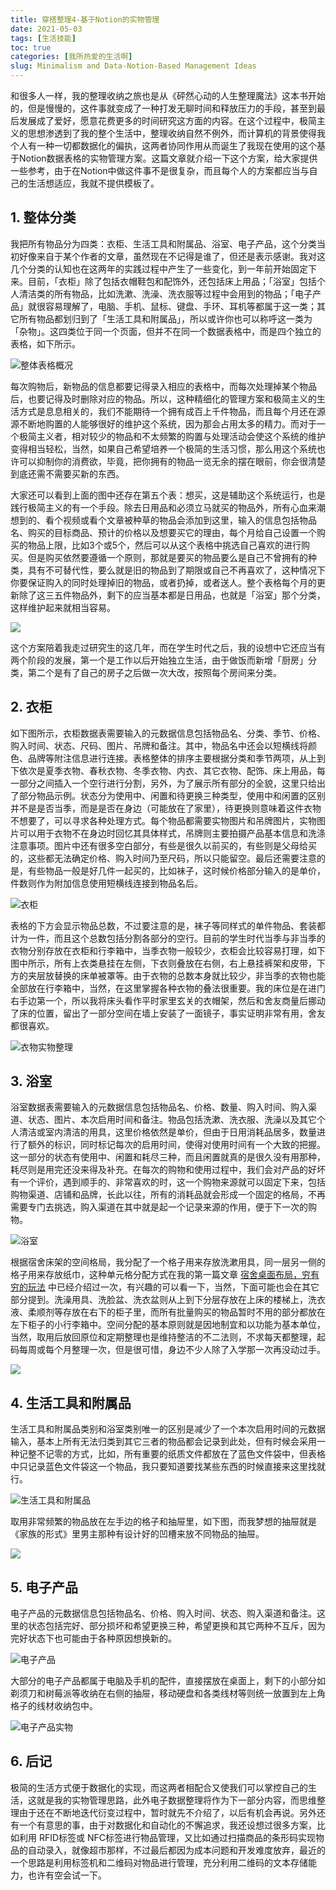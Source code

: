 ```yaml
---
title: 穿搭整理4-基于Notion的实物管理
date: 2021-05-03
tags: [生活技能]
toc: true
categories: [我所热爱的生活啊]
slug: Minimalism and Data-Notion-Based Management Ideas
---
```


和很多人一样，我的整理收纳之旅也是从《砰然心动的人生整理魔法》这本书开始的，但是慢慢的，这件事就变成了一种打发无聊时间和释放压力的手段，甚至到最后发展成了爱好，愿意花费更多的时间研究这方面的内容。在这个过程中，极简主义的思想渗透到了我的整个生活中，整理收纳自然不例外，而计算机的背景使得我个人有一种一切都数据化的偏执，这两者协同作用从而诞生了我现在使用的这个基于Notion数据表格的实物管理方案。这篇文章就介绍一下这个方案，给大家提供一些参考，由于在Notion中做这件事不是很复杂，而且每个人的方案都应当与自己的生活想适应，我就不提供模板了。

## 1. 整体分类

我把所有物品分为四类：衣柜、生活工具和附属品、浴室、电子产品，这个分类当初好像来自于某个作者的文章，虽然现在不记得是谁了，但还是表示感谢。我对这几个分类的认知也在这两年的实践过程中产生了一些变化，到一年前开始固定下来。目前，「衣柜」除了包括衣帽鞋包和配饰外，还包括床上用品；「浴室」包括个人清洁类的所有物品，比如洗漱、洗澡、洗衣服等过程中会用到的物品；「电子产品」就很容易理解了，电脑、手机、鼠标、键盘、手环、耳机等都属于这一类；其它所有物品都划归到了「生活工具和附属品」，所以或许你也可以称呼这一类为「杂物」。这四类位于同一个页面，但并不在同一个数据表格中，而是四个独立的表格，如下所示。

![整体表格概况](https://picped-1301226557.cos.ap-beijing.myqcloud.com/SH_20210503_整体表格概况.png)

每次购物后，新物品的信息都要记得录入相应的表格中，而每次处理掉某个物品后，也要记得及时删除对应的物品。所以，这种精细化的管理方案和极简主义的生活方式是息息相关的，我们不能期待一个拥有成百上千件物品，而且每个月还在源源不断地购置的人能够很好的维护这个系统，因为那会占用太多的精力。而对于一个极简主义者，相对较少的物品和不太频繁的购置与处理活动会使这个系统的维护变得相当轻松，当然，如果自己希望培养一个极简的生活习惯，那么用这个系统也许可以抑制你的消费欲，毕竟，把你拥有的物品一览无余的摆在眼前，你会很清楚到底还需不需要买新的东西。

大家还可以看到上面的图中还存在第五个表：想买，这是辅助这个系统运行，也是践行极简主义的有一个手段。除去日用品和必须立马就买的物品外，所有心血来潮想到的、看个视频或看个文章被种草的物品会添加到这里，输入的信息包括物品名、购买的目标商品、预计的价格以及想要买它的理由，每个月给自己设置一个购买的物品上限，比如3个或5个，然后可以从这个表格中挑选自己喜欢的进行购买。但是购买依然要遵循一个原则，那就是要买的物品要么是自己不曾拥有的种类，具有不可替代性，要么就是旧的物品到了期限或自己不再喜欢了，这种情况下你要保证购入的同时处理掉旧的物品，或者扔掉，或者送人。整个表格每个月的更新除了这三五件物品外，剩下的应当基本都是日用品，也就是「浴室」那个分类，这样维护起来就相当容易。

![](https://picped-1301226557.cos.ap-beijing.myqcloud.com/SH_20210503_总体结构图.png)

这个方案陪着我走过研究生的这几年，而在学生时代之后，我的设想中它还应当有两个阶段的发展，第一个是工作以后开始独立生活，由于做饭而新增「厨房」分类，第二个是有了自己的房子之后做一次大改，按照每个房间来分类。

## 2. 衣柜

如下图所示，衣柜数据表需要输入的元数据信息包括物品名、分类、季节、价格、购入时间、状态、尺码、图片、吊牌和备注。其中，物品名中还会以短横线将颜色、品牌等附注信息进行连接。表格整体的排序主要根据分类和季节两项，从上到下依次是夏季衣物、春秋衣物、冬季衣物、内衣、其它衣物、配饰、床上用品，每一部分之间插入一个空行进行分割，另外，为了展示所有部分的全貌，这里只给出了部分物品示例。状态分为使用中、闲置和待更换三种类型，使用中和闲置的区别并不是是否当季，而是是否在身边（可能放在了家里），待更换则意味着这件衣物不想要了，可以寻求各种处理方式。每个物品都需要实物图片和吊牌图片，实物图片可以用于衣物不在身边时回忆其具体样式，吊牌则主要拍摄产品基本信息和洗涤注意事项。图片中还有很多空白部分，有些是很久以前买的，有些则是父母给买的，这些都无法确定价格、购入时间乃至尺码，所以只能留空。最后还需要注意的是，有些物品一般是好几件一起买的，比如袜子，这时候价格部分输入的是单价，件数则作为附加信息使用短横线连接到物品名后。

![衣柜](https://picped-1301226557.cos.ap-beijing.myqcloud.com/SH_20210503_衣柜.png)

表格的下方会显示物品总数，不过要注意的是，袜子等同样式的单件物品、套装都计为一件，而且这个总数包括分割各部分的空行。目前的学生时代当季与非当季的衣物分别存放在衣柜和行李箱中，当季衣物一般较少，衣柜会比较容易打理，如下图中所示，所有上衣类悬挂在左侧，下衣则叠放在右侧，右上悬挂裤架和皮带，下方的夹层放替换的床单被罩等。由于衣物的总数本身就比较少，非当季的衣物也能全部放在行李箱中，当然，在这里掌握各种衣物的叠法很重要。我的床位是在进门右手边第一个，所以我将床头看作平时家里玄关的衣帽架，然后和舍友商量后挪动了床的位置，留出了一部分空间在墙上安装了一面镜子，事实证明非常有用，舍友都很喜欢。

![衣物实物整理](https://picped-1301226557.cos.ap-beijing.myqcloud.com/SH_20210503_衣物实物整理.png)

## 3. 浴室

浴室数据表需要输入的元数据信息包括物品名、价格、数量、购入时间、购入渠道、状态、图片、本次启用时间和备注。物品包括洗漱、洗衣服、洗澡以及其它个人清洁或室内清洁的用具，这里价格依然是单价，但由于日用消耗品居多，数量进行了额外的标识，同时标记每次的启用时间，使得对使用时间有一个大致的把握。这一部分的状态有使用中、闲置和耗尽三种，而且闲置就真的是很久没有用那种，耗尽则是用完还没来得及补充。在每次的购物和使用过程中，我们会对产品的好坏有一个评价，遇到顺手的、非常喜欢的时，这一个购物来源就可以固定下来，包括购物渠道、店铺和品牌，长此以往，所有的消耗品就会形成一个固定的格局，不再需要专门去挑选，购入渠道在其中就是起一个记录来源的作用，便于下一次的购物。

![浴室](https://picped-1301226557.cos.ap-beijing.myqcloud.com/SH_20210503_浴室.png)

根据宿舍床架的空间格局，我分配了一个格子用来存放洗漱用具，同一层另一侧的格子用来存放纸巾，这种单元格分配方式在我的第一篇文章 [宿舍桌面布局，穷有穷的玩法](https://sspai.com/post/62647) 中已经介绍过一次，有兴趣的可以看一下，当然，下面可能也会在其它部分提到。洗澡用具、洗脸盆、洗衣盆则从上到下分层存放在上床的楼梯上，洗衣液、柔顺剂等存放在右下的柜子里，而所有批量购买的物品暂时不用的部分都放在左下柜子的小行李箱中。空间分配的基本原则就是因地制宜和以功能为基本单位，当然，取用后放回原位和定期整理也是维持整洁的不二法则，不求每天都整理，起码每周或每个月整理一次，但是很可惜，身边不少人除了入学那一次再没动过手。

![](https://picped-1301226557.cos.ap-beijing.myqcloud.com/SH_20210503_整体布局.png)

## 4. 生活工具和附属品

生活工具和附属品类别和浴室类别唯一的区别是减少了一个本次启用时间的元数据输入，基本上所有无法归类到其它三者的物品都会记录到此处，但有时候会采用一种记整不记零的方式，比如，所有重要的纸质文件都放在了蓝色文件袋中，但表格中只记录蓝色文件袋这一个物品，我只要知道要找某些东西的时候直接来这里找就行。

![生活工具和附属品](https://picped-1301226557.cos.ap-beijing.myqcloud.com/SH_20210503_生活工具和附属品.png)

取用非常频繁的物品放在左手边的格子和抽屉里，如下图，而我梦想的抽屉就是《家族的形式》里男主那种有设计好的凹槽来放不同物品的抽屉。

![](https://picped-1301226557.cos.ap-beijing.myqcloud.com/SH_20210503_杂物实拍图.png)

## 5. 电子产品

电子产品的元数据信息包括物品名、价格、购入时间、状态、购入渠道和备注。这里的状态包括完好、部分损坏和希望更换三种，希望更换和其它两种不互斥，因为完好状态下也可能由于各种原因想换新的。

![电子产品](https://picped-1301226557.cos.ap-beijing.myqcloud.com/SH_20210503_电子产品.png)

大部分的电子产品都属于电脑及手机的配件，直接摆放在桌面上，剩下的小部分如剃须刀和树莓派等收纳在右侧的抽屉，移动硬盘和各类线材等则统一放置到左上角格子的线材收纳包中。

![电子产品实物](https://picped-1301226557.cos.ap-beijing.myqcloud.com/SH_20210503_电子产品实物.png)

## 6. 后记

极简的生活方式便于数据化的实现，而这两者相配合又使我们可以掌控自己的生活，这就是我的实物管理思路，此外电子数据整理将作为下一部分内容，而思维整理由于还在不断地迭代衍变过程中，暂时就先不介绍了，以后有机会再说。另外还有一个有意思的事，由于对数据化和自动化的不懈追求，我还设想过很多方案，比如利用 RFID标签或 NFC标签进行物品管理，又比如通过扫描商品的条形码实现物品的自动录入，就像超市那样，不过最后都因为成本问题和开发难度放弃，最近的一个思路是利用标签机和二维码对物品进行管理，充分利用二维码的文本存储能力，也许有空会试一下。

